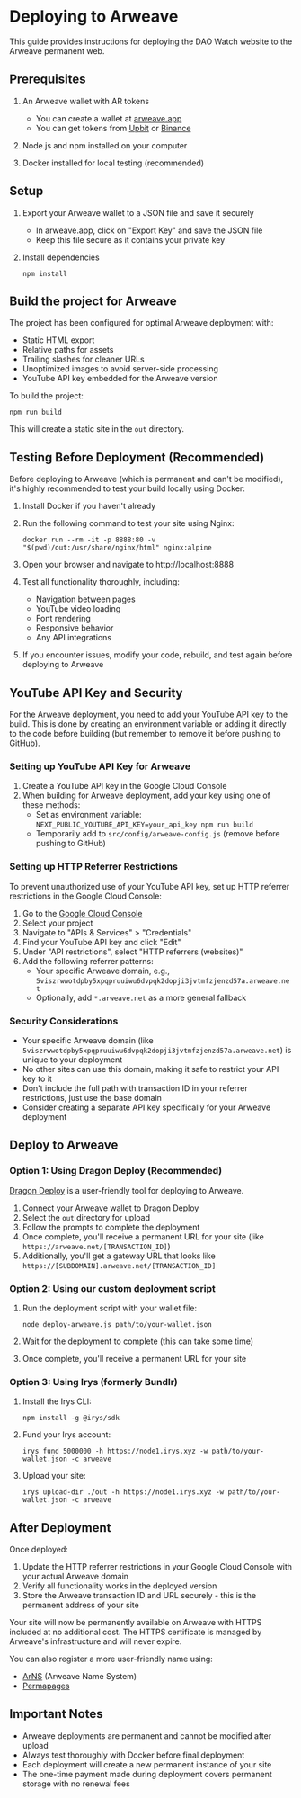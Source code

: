 # Deploying to Arweave

This guide provides instructions for deploying the DAO Watch website to the Arweave permanent web.

## Prerequisites

1. An Arweave wallet with AR tokens
   - You can create a wallet at [arweave.app](https://arweave.app)
   - You can get tokens from [Upbit](https://upbit.com) or [Binance](https://binance.com)

2. Node.js and npm installed on your computer

3. Docker installed for local testing (recommended)

## Setup

1. Export your Arweave wallet to a JSON file and save it securely
   - In arweave.app, click on "Export Key" and save the JSON file
   - Keep this file secure as it contains your private key

2. Install dependencies
   ```
   npm install
   ```

## Build the project for Arweave

The project has been configured for optimal Arweave deployment with:
- Static HTML export
- Relative paths for assets
- Trailing slashes for cleaner URLs
- Unoptimized images to avoid server-side processing
- YouTube API key embedded for the Arweave version

To build the project:

```
npm run build
```

This will create a static site in the `out` directory.

## Testing Before Deployment (Recommended)

Before deploying to Arweave (which is permanent and can't be modified), it's highly recommended to test your build locally using Docker:

1. Install Docker if you haven't already

2. Run the following command to test your site using Nginx:
   ```
   docker run --rm -it -p 8888:80 -v "$(pwd)/out:/usr/share/nginx/html" nginx:alpine
   ```

3. Open your browser and navigate to http://localhost:8888

4. Test all functionality thoroughly, including:
   - Navigation between pages
   - YouTube video loading 
   - Font rendering
   - Responsive behavior
   - Any API integrations

5. If you encounter issues, modify your code, rebuild, and test again before deploying to Arweave

## YouTube API Key and Security

For the Arweave deployment, you need to add your YouTube API key to the build. This is done by creating an environment variable or adding it directly to the code before building (but remember to remove it before pushing to GitHub).

### Setting up YouTube API Key for Arweave

1. Create a YouTube API key in the Google Cloud Console
2. When building for Arweave deployment, add your key using one of these methods:
   - Set as environment variable: `NEXT_PUBLIC_YOUTUBE_API_KEY=your_api_key npm run build`
   - Temporarily add to `src/config/arweave-config.js` (remove before pushing to GitHub)

### Setting up HTTP Referrer Restrictions

To prevent unauthorized use of your YouTube API key, set up HTTP referrer restrictions in the Google Cloud Console:

1. Go to the [Google Cloud Console](https://console.cloud.google.com/)
2. Select your project
3. Navigate to "APIs & Services" > "Credentials"
4. Find your YouTube API key and click "Edit"
5. Under "API restrictions", select "HTTP referrers (websites)"
6. Add the following referrer patterns:
   - Your specific Arweave domain, e.g., `5viszrwwotdpby5xpqpruuiwu6dvpqk2dopji3jvtmfzjenzd57a.arweave.net`
   - Optionally, add `*.arweave.net` as a more general fallback

### Security Considerations

- Your specific Arweave domain (like `5viszrwwotdpby5xpqpruuiwu6dvpqk2dopji3jvtmfzjenzd57a.arweave.net`) is unique to your deployment
- No other sites can use this domain, making it safe to restrict your API key to it
- Don't include the full path with transaction ID in your referrer restrictions, just use the base domain
- Consider creating a separate API key specifically for your Arweave deployment

## Deploy to Arweave

### Option 1: Using Dragon Deploy (Recommended)

[Dragon Deploy](https://dragondeploy.xyz) is a user-friendly tool for deploying to Arweave.

1. Connect your Arweave wallet to Dragon Deploy
2. Select the `out` directory for upload
3. Follow the prompts to complete the deployment
4. Once complete, you'll receive a permanent URL for your site (like `https://arweave.net/[TRANSACTION_ID]`)
5. Additionally, you'll get a gateway URL that looks like `https://[SUBDOMAIN].arweave.net/[TRANSACTION_ID]`

### Option 2: Using our custom deployment script

1. Run the deployment script with your wallet file:
   ```
   node deploy-arweave.js path/to/your-wallet.json
   ```

2. Wait for the deployment to complete (this can take some time)

3. Once complete, you'll receive a permanent URL for your site

### Option 3: Using Irys (formerly Bundlr)

1. Install the Irys CLI:
   ```
   npm install -g @irys/sdk
   ```

2. Fund your Irys account:
   ```
   irys fund 5000000 -h https://node1.irys.xyz -w path/to/your-wallet.json -c arweave
   ```

3. Upload your site:
   ```
   irys upload-dir ./out -h https://node1.irys.xyz -w path/to/your-wallet.json -c arweave
   ```

## After Deployment

Once deployed:

1. Update the HTTP referrer restrictions in your Google Cloud Console with your actual Arweave domain
2. Verify all functionality works in the deployed version
3. Store the Arweave transaction ID and URL securely - this is the permanent address of your site

Your site will now be permanently available on Arweave with HTTPS included at no additional cost. The HTTPS certificate is managed by Arweave's infrastructure and will never expire.

You can also register a more user-friendly name using:
- [ArNS](https://ar.io) (Arweave Name System)
- [Permapages](https://permapages.app)

## Important Notes

- Arweave deployments are permanent and cannot be modified after upload
- Always test thoroughly with Docker before final deployment
- Each deployment will create a new permanent instance of your site
- The one-time payment made during deployment covers permanent storage with no renewal fees 